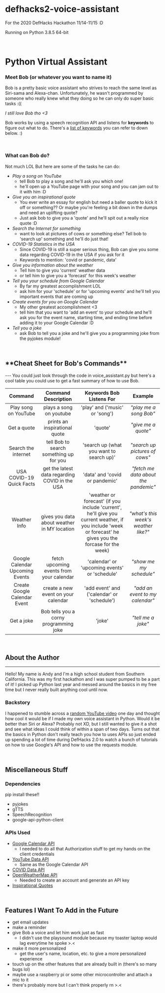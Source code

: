 # **defhacks2-voice-assistant** #

For the 2020 DefHacks Hackathon 11/14-11/15 :D

Running on Python 3.8.5 64-bit

<br>

# **Python Virtual Assistant** #

### **Meet Bob** (or whatever you want to name it) ###
Bob is a pretty basic voice assistant who strives to reach the same level as Siri-sama and Alexa-chan. Unfortunately, he wasn't programmed by someone who really knew what they doing so he can only do super basic tasks :((

*I still love Bob tho <3*

Bob works by using a speech recognition API and listens for **keywords** to figure out what to do. There's a [list of keywords](#cheatsheet) you can refer to down below. :)

<br>

### **What can Bob do?** ###
Not much LOL But here are some of the tasks he can do:
* *Play a song on YouTube*
    * tell Bob to play a song and he'll ask you which one!
    * he'll open up a YouTube page with your song and you can jam out to it with him :D
* *Give you an inspirational quote*
    * You ever write an essay for english but need a baller quote to kick it off or something?? Or maybe you're feeling a bit down in the dumps and need an uplifting quote?
    * Just ask bob to give you a 'quote' and he'll spit out a really nice quote :D
* *Search the Internet for something*
    * want to look at pictures of cows or something else? Tell bob to 'search up' something and he'll do just that!
* *COVID-19 Statistics in the USA*
    * Since COVID-19 is still a super serious thing, Bob can give you some data regarding COVID-19 in the USA if you ask for it
    * Keywords to mention: 'covid or pandemic, data'
* *Give you information about the weather*
    * Tell him to give you 'current' weather data
    * or tell him to give you a 'forecast' for this week's weather
* *Tell you your schedule from Google Calendar*
    * By far my greatest accomplishment LOL
    * ask him for your 'schedule' or for 'upcoming events' and he'll tell you important events that are coming up
* *Create events for you on Google Calendar*
    * My other greatest accomplishment <3
    * tell him that you want to 'add an event' to your schedule and he'll ask you for the event name, starting time, and ending time before adding it to your Google Calendar :D
* *Tell you a joke*
    * ask Bob to tell you a joke and he'll give you a programming joke from the pyjokes module!
    
<br>

<h2 id="cheatsheet"> **Cheat Sheet for Bob's Commands** </h2>
---
You could just look through the code in voice_assistant.py but here's a cool table you could use to get a fast summary of how to use Bob.

Command | Command Description | Keywords Bob Listens For | Example
| :---: | :---: | :---: | :---: |
Play song on YouTube | plays a song on youtube | 'play' and ('music' or 'song') | *"play me a song Bob"*
Get a quote | prints an inspirational quote | 'quote' | *"give me a quote"*
Search the internet | tell Bob to search something up for you | 'search up (what you want to search up)' | *"search up pictures of cows"*
USA COVID-19 Quick Facts | get the latest data regarding COVID in the USA | 'data' and 'covid or pandemic' | *"fetch me data about the pandemic"*
Weather Info | gives you data about weather in MY location | 'weather or forecast' (if you include 'current', he'll give you current weather, if you include 'week or forecast' he gives you the forcase for the week) | *"what's this week's weather like?"*
Google Calendar Upcoming Events | fetch upcoming events from your calendar | 'calendar' or 'upcoming events' or 'schedule' | *"show me my schedule"*
Create Google Calendar Event | create a new event on your calendar | 'add event' and ('calendar' or 'schedule') | *"add an event to my calendar"*
Get a joke | Bob tells you a corny programming joke | 'joke' | *"tell me a joke"*

<br>

## **About the Author** ##
---
Hello! My name is Andy and I'm a high school student from Southern California. This was my first hackathon and I was super pumped to be a part of it! I picked up Python last year and messed around the basics in my free time but I never really built anything cool until now.

### **Backstory** ###
I happened to stumble across a [random YouTube video](https://youtu.be/x8xjj6cR9Nc) one day and thought how cool it would be if I made my own voice assistant in Python. Would it be better than Siri or Alexa? Probably not XD, but I still wanted to give it a shot and see what ideas I could think of within a span of two days. Turns out that the basics in Python don't really teach you how to uses APIs so just ended up spending a lot of time during DefHacks 2.0 to watch a bunch of tutorials on how to use Google's API and how to use the requests module. 

<br>

## **Miscellaneous Stuff** ##

### **Dependencies** ###
pip install these!!
* pyjokes 
* gTTS
* SpeechRecognition
* google-api-python-client

### **APIs Used** ###
* [Google Calendar API](https://developers.google.com/calendar)
    * I needed to do all that Authorization stuff to get my hands on the client credentials
* [YouTube Data API](https://developers.google.com/youtube/v3)
    * Same as the Google Calendar API
* [COVID Data API](https://covid19api.com/)
* [OpenWeatherMap API](https://openweathermap.org/api)
    * Needed to create an account and generate an API key
* [Inspirational Quotes](https://type.fit/api/quotes)

<br>

## **Features I Want To Add in the Future** ##
* get email updates
* make a reminder
* give Bob a voice and let him work just as fast
    * I didn't use the playsound module because my toaster laptop would lag everytime he spoke >.<
* make it more personalized
    * get the user's name, location, etc. to give a more personalized experience
* touch up on the other features that are already built in (there's so many bugs lol)
* maybe use a raspberry pi or some other microcontroller and attach a mic to it
* there's probably more but I can't think properly rn >.<